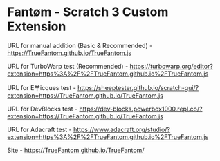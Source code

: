 # Fantøm - Scratch 3 Custom Extension

URL for manual addition (Basic & Recommended) - https://TrueFantom.github.io/TrueFantom.js

URL for TurboWarp test (Recommended) - https://turbowarp.org/editor?extension=https%3A%2F%2FTrueFantom.github.io%2FTrueFantom.js

URL for E羊icques test - https://sheeptester.github.io/scratch-gui/?extension=https://TrueFantom.github.io/TrueFantom.js

URL for DevBlocks test - https://dev-blocks.powerbox1000.repl.co/?extension=https://TrueFantom.github.io/TrueFantom.js

URL for Adacraft test - https://www.adacraft.org/studio/?extension=https%3A%2F%2FTrueFantom.github.io%2FTrueFantom.js

Site - https://TrueFantom.github.io/TrueFantom/

